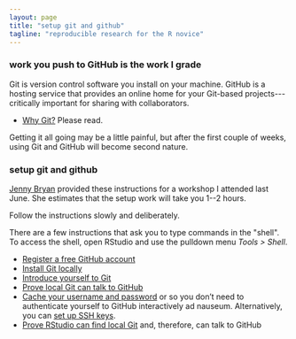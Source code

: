 ```yaml
---
layout: page
title: "setup git and github"
tagline: "reproducible research for the R novice"
---
```


### work you push to GitHub is the work I grade  

Git is version control software you install on your machine. GitHub is a hosting service that provides an online home for your Git-based projects---critically important for sharing with collaborators. 

- [Why Git?](http://happygitwithr.com/big-picture.html#big-picture) Please read. 

Getting it all going may be a little painful, but after the first couple of weeks, using Git and GitHub will become second nature.  


### setup git and github  

[Jenny Bryan](https://github.com/jennybc) provided these instructions for a workshop I attended last June. She estimates that the setup work will take you 1--2 hours. 

Follow the instructions slowly and deliberately. 

There are a few instructions that ask you to type commands in the "shell". To access the shell, open RStudio and use the pulldown menu *Tools > Shell*. 
 

- [Register a free GitHub account](http://happygitwithr.com/github-acct.html#github-acct)  
- [Install Git locally](http://happygitwithr.com/install-git.html#install-git) 
- [Introduce yourself to Git](http://happygitwithr.com/hello-git.html#hello-git) 
- [Prove local Git can talk to GitHub](http://happygitwithr.com/push-pull-github.html#push-pull-github) 
- [Cache your username and password](http://happygitwithr.com/credential-caching.html#credential-caching) or  so you don’t need to authenticate yourself to GitHub interactively ad nauseum. Alternatively, you can [set up SSH keys](http://happygitwithr.com/ssh-keys.html#ssh-keys).  
- [Prove RStudio can find local Git](http://happygitwithr.com/rstudio-git-github.html#rstudio-git-github) and, therefore, can talk to GitHub 


